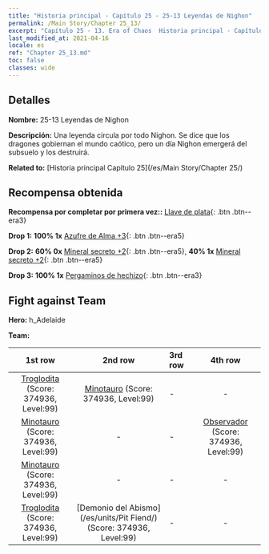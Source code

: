 ```yaml
---
title: "Historia principal - Capítulo 25 - 25-13 Leyendas de Nighon"
permalink: /Main Story/Chapter 25_13/
excerpt: "Capítulo 25 - 13. Era of Chaos  Historia principal - Capítulo 25_13. 25-13 Leyendas de Nighon"
last_modified_at: 2021-04-16
locale: es
ref: "Chapter 25_13.md"
toc: false
classes: wide
---
```


## Detalles

 **Nombre:** 25-13 Leyendas de Nighon

 **Descripción:** Una leyenda circula por todo Nighon. Se dice que los dragones gobiernan el mundo caótico, pero un día Nighon emergerá del subsuelo y los destruirá.

 **Related to:** [Historia principal Capítulo 25](/es/Main Story/Chapter 25/)

## Recompensa obtenida

 **Recompensa por completar por primera vez::** [Llave de plata](/es/Items/con_693/){: .btn .btn--era3}

 **Drop 1:** **100% 1x** [Azufre de Alma +3](/es/Items/mat_85/){: .btn .btn--era5}

 **Drop 2:** **60% 0x** [Mineral secreto +2](/es/Items/mat_75/){: .btn .btn--era5}, **40% 1x** [Mineral secreto +2](/es/Items/mat_75/){: .btn .btn--era5}

 **Drop 3:** **100% 1x** [Pergaminos de hechizo](/es/Items/con_694/){: .btn .btn--era3}


## Fight against Team
 **Hero:** h_Adelaide

 **Team:**


  | 1st row | 2nd row | 3rd row | 4th row |
  |:----:|:----:|:----|:----:|
  | [Troglodita](/es/units/Troglodyte/) (Score: 374936, Level:99)  | [Minotauro](/es/units/Minotaur/) (Score: 374936, Level:99)  | - | - |
  | [Minotauro](/es/units/Minotaur/) (Score: 374936, Level:99)  | - | - | [Observador](/es/units/Beholder/) (Score: 374936, Level:99)  |
  | [Minotauro](/es/units/Minotaur/) (Score: 374936, Level:99)  | - | - | - |
  | [Troglodita](/es/units/Troglodyte/) (Score: 374936, Level:99)  | [Demonio del Abismo](/es/units/Pit Fiend/) (Score: 374936, Level:99)  | - | - |


